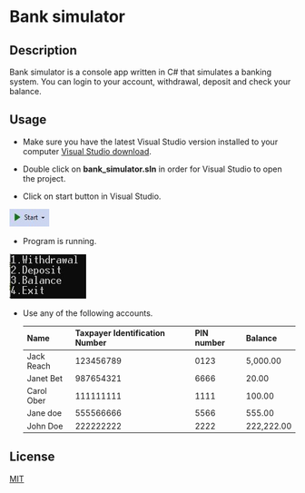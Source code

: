 # Bank simulator

## Description

Bank simulator is a console app written in C# that simulates a banking system. You can login to your account, withdrawal, deposit and check your balance.

## Usage
- Make sure you have the latest Visual Studio version installed to your computer [Visual Studio download](https://visualstudio.microsoft.com/downloads/).

- Double click on **bank_simulator.sln** in order for Visual Studio to open the project.

- Click on start button in Visual Studio.

![Start](start.JPG)

- Program is running.

![Main menu](menu.JPG)

- Use any of the following accounts.
  
  | **Name** | **Taxpayer Identification Number** | **PIN number** | **Balance** |
  | ---- | ---- | ---- | ---- |
  | Jack Reach | 123456789 | 0123 | 5,000.00 |
  | Janet Bet | 987654321 | 6666 | 20.00 |
  | Carol Ober | 111111111 | 1111 | 100.00 |
  | Jane doe | 555566666 | 5566 | 555.00 |
  | John Doe | 222222222 | 2222 | 222,222.00 |

## License

[MIT](https://choosealicense.com/licenses/mit/)
